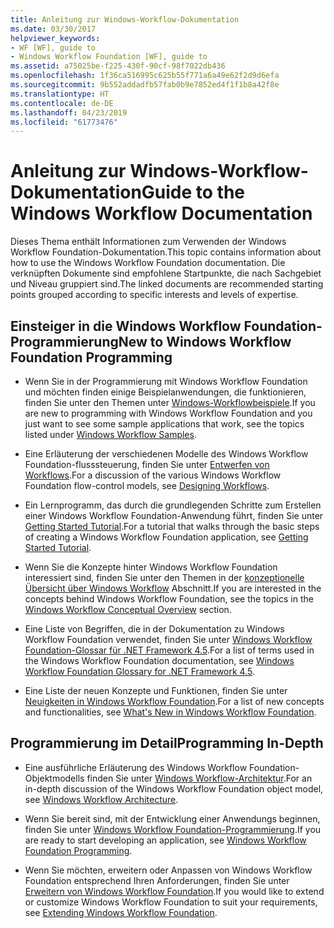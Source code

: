 ```yaml
---
title: Anleitung zur Windows-Workflow-Dokumentation
ms.date: 03/30/2017
helpviewer_keywords:
- WF [WF], guide to
- Windows Workflow Foundation [WF], guide to
ms.assetid: a75025be-f225-430f-90cf-98f7022db436
ms.openlocfilehash: 1f36ca516995c625b55f771a6a49e62f2d9d6efa
ms.sourcegitcommit: 9b552addadfb57fab0b9e7852ed4f1f1b8a42f8e
ms.translationtype: HT
ms.contentlocale: de-DE
ms.lasthandoff: 04/23/2019
ms.locfileid: "61773476"
---
```

# <a name="guide-to-the-windows-workflow-documentation"></a><span data-ttu-id="5c304-102">Anleitung zur Windows-Workflow-Dokumentation</span><span class="sxs-lookup"><span data-stu-id="5c304-102">Guide to the Windows Workflow Documentation</span></span>
<span data-ttu-id="5c304-103">Dieses Thema enthält Informationen zum Verwenden der Windows Workflow Foundation-Dokumentation.</span><span class="sxs-lookup"><span data-stu-id="5c304-103">This topic contains information about how to use the Windows Workflow Foundation documentation.</span></span> <span data-ttu-id="5c304-104">Die verknüpften Dokumente sind empfohlene Startpunkte, die nach Sachgebiet und Niveau gruppiert sind.</span><span class="sxs-lookup"><span data-stu-id="5c304-104">The linked documents are recommended starting points grouped according to specific interests and levels of expertise.</span></span>  
  
## <a name="new-to-windows-workflow-foundation-programming"></a><span data-ttu-id="5c304-105">Einsteiger in die Windows Workflow Foundation-Programmierung</span><span class="sxs-lookup"><span data-stu-id="5c304-105">New to Windows Workflow Foundation Programming</span></span>  
  
- <span data-ttu-id="5c304-106">Wenn Sie in der Programmierung mit Windows Workflow Foundation und möchten finden einige Beispielanwendungen, die funktionieren, finden Sie unter den Themen unter [Windows-Workflowbeispiele](./samples/index.md).</span><span class="sxs-lookup"><span data-stu-id="5c304-106">If you are new to programming with Windows Workflow Foundation and you just want to see some sample applications that work, see the topics listed under [Windows Workflow Samples](./samples/index.md).</span></span>  
  
- <span data-ttu-id="5c304-107">Eine Erläuterung der verschiedenen Modelle des Windows Workflow Foundation-flusssteuerung, finden Sie unter [Entwerfen von Workflows](designing-workflows.md).</span><span class="sxs-lookup"><span data-stu-id="5c304-107">For a discussion of the various Windows Workflow Foundation flow-control models, see [Designing Workflows](designing-workflows.md).</span></span>  
  
- <span data-ttu-id="5c304-108">Ein Lernprogramm, das durch die grundlegenden Schritte zum Erstellen einer Windows Workflow Foundation-Anwendung führt, finden Sie unter [Getting Started Tutorial](getting-started-tutorial.md).</span><span class="sxs-lookup"><span data-stu-id="5c304-108">For a tutorial that walks through the basic steps of creating a Windows Workflow Foundation application, see [Getting Started Tutorial](getting-started-tutorial.md).</span></span>  
  
- <span data-ttu-id="5c304-109">Wenn Sie die Konzepte hinter Windows Workflow Foundation interessiert sind, finden Sie unter den Themen in der [konzeptionelle Übersicht über Windows Workflow](conceptual-overview.md) Abschnitt.</span><span class="sxs-lookup"><span data-stu-id="5c304-109">If you are interested in the concepts behind Windows Workflow Foundation, see the topics in the [Windows Workflow Conceptual Overview](conceptual-overview.md) section.</span></span>  
  
- <span data-ttu-id="5c304-110">Eine Liste von Begriffen, die in der Dokumentation zu Windows Workflow Foundation verwendet, finden Sie unter [Windows Workflow Foundation-Glossar für .NET Framework 4.5](glossary.md).</span><span class="sxs-lookup"><span data-stu-id="5c304-110">For a list of terms used in the Windows Workflow Foundation documentation, see [Windows Workflow Foundation Glossary for .NET Framework 4.5](glossary.md).</span></span>  
  
- <span data-ttu-id="5c304-111">Eine Liste der neuen Konzepte und Funktionen, finden Sie unter [Neuigkeiten in Windows Workflow Foundation](whats-new.md).</span><span class="sxs-lookup"><span data-stu-id="5c304-111">For a list of new concepts and functionalities, see [What's New in Windows Workflow Foundation](whats-new.md).</span></span>  
  
## <a name="programming-in-depth"></a><span data-ttu-id="5c304-112">Programmierung im Detail</span><span class="sxs-lookup"><span data-stu-id="5c304-112">Programming In-Depth</span></span>  
  
- <span data-ttu-id="5c304-113">Eine ausführliche Erläuterung des Windows Workflow Foundation-Objektmodells finden Sie unter [Windows Workflow-Architektur](architecture.md).</span><span class="sxs-lookup"><span data-stu-id="5c304-113">For an in-depth discussion of the Windows Workflow Foundation object model, see [Windows Workflow Architecture](architecture.md).</span></span>  
  
- <span data-ttu-id="5c304-114">Wenn Sie bereit sind, mit der Entwicklung einer Anwendungs beginnen, finden Sie unter [Windows Workflow Foundation-Programmierung](programming.md).</span><span class="sxs-lookup"><span data-stu-id="5c304-114">If you are ready to start developing an application, see [Windows Workflow Foundation Programming](programming.md).</span></span>  
  
- <span data-ttu-id="5c304-115">Wenn Sie möchten, erweitern oder Anpassen von Windows Workflow Foundation entsprechend Ihren Anforderungen, finden Sie unter [Erweitern von Windows Workflow Foundation](extend.md).</span><span class="sxs-lookup"><span data-stu-id="5c304-115">If you would like to extend or customize Windows Workflow Foundation to suit your requirements, see [Extending Windows Workflow Foundation](extend.md).</span></span>
